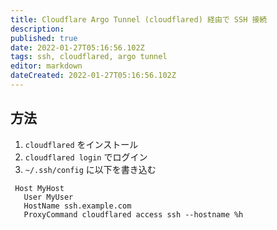 ```yaml
---
title: Cloudflare Argo Tunnel (cloudflared) 経由で SSH 接続
description: 
published: true
date: 2022-01-27T05:16:56.102Z
tags: ssh, cloudflared, argo tunnel
editor: markdown
dateCreated: 2022-01-27T05:16:56.102Z
---
```


## 方法
1. `cloudflared` をインストール
2. `cloudflared login` でログイン
3. `~/.ssh/config` に以下を書き込む
```
 Host MyHost
   User MyUser
   HostName ssh.example.com
   ProxyCommand cloudflared access ssh --hostname %h
```